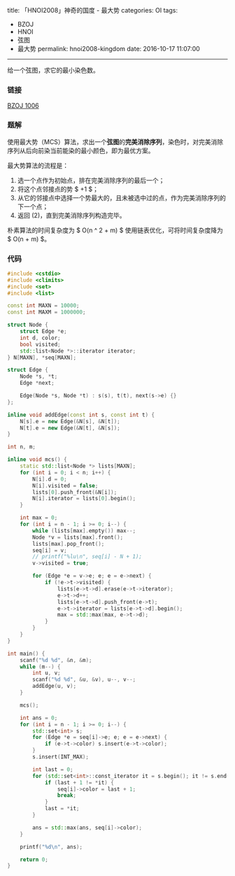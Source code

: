 title: 「HNOI2008」神奇的国度 - 最大势
categories: OI
tags: 
  - BZOJ
  - HNOI
  - 弦图
  - 最大势
permalink: hnoi2008-kingdom
date: 2016-10-17 11:07:00
---

给一个弦图，求它的最小染色数。

<!-- more -->

### 链接
[BZOJ 1006](http://www.lydsy.com/JudgeOnline/problem.php?id=1006)

### 题解
使用最大势（MCS）算法，求出一个**弦图**的**完美消除序列**，染色时，对完美消除序列从后向前染当前能染的最小颜色，即为最优方案。

最大势算法的流程是：

1. 选一个点作为初始点，排在完美消除序列的最后一个；
2. 将这个点邻接点的势 $ +1 $；
3. 从它的邻接点中选择一个势最大的，且未被选中过的点，作为完美消除序列的下一个点；
4. 返回 (2)，直到完美消除序列构造完毕。

朴素算法的时间复杂度为 $ O(n ^ 2 + m) $ 使用链表优化，可将时间复杂度降为 $ O(n + m) $。

### 代码
```c++
#include <cstdio>
#include <climits>
#include <set>
#include <list>

const int MAXN = 10000;
const int MAXM = 1000000;

struct Node {
	struct Edge *e;
	int d, color;
	bool visited;
	std::list<Node *>::iterator iterator;
} N[MAXN], *seq[MAXN];

struct Edge {
	Node *s, *t;
	Edge *next;

	Edge(Node *s, Node *t) : s(s), t(t), next(s->e) {}
};

inline void addEdge(const int s, const int t) {
	N[s].e = new Edge(&N[s], &N[t]);
	N[t].e = new Edge(&N[t], &N[s]);
}

int n, m;

inline void mcs() {
	static std::list<Node *> lists[MAXN];
	for (int i = 0; i < n; i++) {
		N[i].d = 0;
		N[i].visited = false;
		lists[0].push_front(&N[i]);
		N[i].iterator = lists[0].begin();
	}

	int max = 0;
	for (int i = n - 1; i >= 0; i--) {
		while (lists[max].empty()) max--;
		Node *v = lists[max].front();
		lists[max].pop_front();
		seq[i] = v;
		// printf("%lu\n", seq[i] - N + 1);
		v->visited = true;

		for (Edge *e = v->e; e; e = e->next) {
			if (!e->t->visited) {
				lists[e->t->d].erase(e->t->iterator);
				e->t->d++;
				lists[e->t->d].push_front(e->t);
				e->t->iterator = lists[e->t->d].begin();
				max = std::max(max, e->t->d);
			}
		}
	}
}

int main() {
	scanf("%d %d", &n, &m);
	while (m--) {
		int u, v;
		scanf("%d %d", &u, &v), u--, v--;
		addEdge(u, v);
	}

	mcs();

	int ans = 0;
	for (int i = n - 1; i >= 0; i--) {
		std::set<int> s;
		for (Edge *e = seq[i]->e; e; e = e->next) {
			if (e->t->color) s.insert(e->t->color);
		}
		s.insert(INT_MAX);

		int last = 0;
		for (std::set<int>::const_iterator it = s.begin(); it != s.end(); it++) {
			if (last + 1 != *it) {
				seq[i]->color = last + 1;
				break;
			}
			last = *it;
		}

		ans = std::max(ans, seq[i]->color);
	}

	printf("%d\n", ans);

	return 0;
}
```